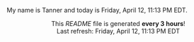 My name is Tanner and today is Friday, April 12, 11:13 PM EDT.

<p align="center">This <i>README</i> file is generated <b>every 3 hours</b>!</br>Last refresh: Friday, April 12, 11:13 PM EDT<br /></p>
